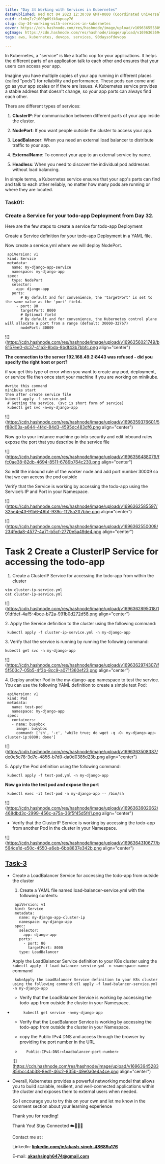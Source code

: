 ```yaml
---
title: "Day 34 Working with Services in Kubernetes"
datePublished: Wed Oct 04 2023 12:30:09 GMT+0000 (Coordinated Universal Time)
cuid: clnbq7z7i000p09ik8apuay76
slug: day-34-working-with-services-in-kubernetes
cover: https://cdn.hashnode.com/res/hashnode/image/upload/v1696365553091/0ba78a58-4e09-48dc-9bda-b28b13b553a6.png
ogImage: https://cdn.hashnode.com/res/hashnode/image/upload/v1696365594905/ba9ae9bf-5711-4aa4-94fd-ffac94249216.png
tags: aws, kubernetes, devops, services, 90daysofdevops

---
```


In Kubernetes, a "service" is like a traffic cop for your applications. It helps the different parts of an application talk to each other and ensures that your users can access your app.

Imagine you have multiple copies of your app running in different places (called "pods") for reliability and performance. These pods can come and go as your app scales or if there are issues. A Kubernetes service provides a stable address that doesn't change, so your app parts can always find each other.

There are different types of services:

1. **ClusterIP**: For communication between different parts of your app inside the cluster.
    
2. **NodePort**: If you want people outside the cluster to access your app.
    
3. **LoadBalancer**: When you need an external load balancer to distribute traffic to your app.
    
4. **ExternalName**: To connect your app to an external service by name.
    
5. **Headless**: When you need to discover the individual pod addresses without load balancing.
    

In simple terms, a Kubernetes service ensures that your app's parts can find and talk to each other reliably, no matter how many pods are running or where they are located.

### **Task01:**

### **Create a Service for your todo-app Deployment from Day 32.**

Here are the few steps to create a service for todo-app Deployment

Create a Service definition for your todo-app Deployment in a YAML file.

Now create a service.yml where we will deploy NodePort.

```plaintext
 apiVersion: v1
 kind: Service
 metadata:
   name: my-django-app-service
   namespace: my-django-app
 spec:
   type: NodePort
   selector:
     app: django-app
   ports:
       # By default and for convenience, the 'targetPort' is set to the same value as the 'port' field.
     - port: 80
       targetPort: 8000
       # Optional field
       # By default and for convenience, the Kubernetes control plane will allocate a port from a range (default: 30000-32767)
       nodePort: 30009
```

![](https://cdn.hashnode.com/res/hashnode/image/upload/v1696356021749/b8157ee0-dc37-41a3-8bda-8bdf43b7bbfc.png align="center")

**The connection to the server 192.168.49.2:8443 was refused - did you specify the right host or port?**

if you get this type of error when you want to create any pod, deployment, or service file then once start your machine if you are working on minikube.

```plaintext
#write this command
minibuke start
then after create service file
kubectl apply -f service.yml
 # Getting the service. (svc is short form of service)
 kubectl get svc -n=my-django-app
```

![](https://cdn.hashnode.com/res/hashnode/image/upload/v1696359376601/5f88d03a-a644-4f4d-84d3-4595dc483df6.png align="center")

Now go to your instance machine go into security and edit inbound rules expose the port that you describe in the service file

![](https://cdn.hashnode.com/res/hashnode/image/upload/v1696356488079/ffc0ae38-82db-4694-8511-6789b764c230.png align="center")

So edit the inbound rule of the worker node and add port number 30009 so that we can access the pod outside

Verify that the Service is working by accessing the todo-app using the Service’s IP and Port in your Namespace.

![](https://cdn.hashnode.com/res/hashnode/image/upload/v1696362585597/325e4e43-91b6-46bf-939c-1125a2ff7b5e.png align="center")

![](https://cdn.hashnode.com/res/hashnode/image/upload/v1696362550008/234feda8-4577-4a71-b5cf-2770e5a49de4.png align="center")

# **Task 2 Create a ClusterIP Service for accessing the todo-app**

1. Create a ClusterIP Service for accessing the todo-app from within the cluster
    

```plaintext
vim cluster-ip-service.yml
cat cluster-ip-service.yml
```

![](https://cdn.hashnode.com/res/hashnode/image/upload/v1696362895018/191dfdef-4af5-4bce-b72a-991b0d272d58.png align="center")

2\. Apply the Service definition to the cluster using the following command:

```plaintext
 kubectl apply -f cluster-ip-service.yml -n my-django-app
```

3\. Verify that the service is running by running the following command:

```plaintext
kubectl get svc -n my-django-app
```

![](https://cdn.hashnode.com/res/hashnode/image/upload/v1696362974307/f5f503c7-05b5-4f3b-8cc9-a071f360ef23.png align="center")

4\. Deploy another Pod in the my-django-app namespace to test the service. You can use the following YAML definition to create a simple test Pod:

```plaintext
 apiVersion: v1
 kind: Pod
 metadata:
   name: test-pod
   namespace: my-django-app
 spec:
   containers:
   - name: busybox
     image: busybox
     command: ['sh', '-c', 'while true; do wget -q -O- my-django-app-cluster-ip:8000; done']
```

![](https://cdn.hashnode.com/res/hashnode/image/upload/v1696363508387/de0e5c78-3d7c-4856-b7d0-da0d0385d23b.png align="center")

5\. Apply the Pod definition using the following command:

```plaintext
 kubectl apply -f test-pod.yml -n my-django-app
```

**Now go into the test pod and expose the port**

```plaintext
 kubectl exec -it test-pod -n my-django-app -- /bin/sh
```

![](https://cdn.hashnode.com/res/hashnode/image/upload/v1696363602062/468dbd3c-2999-456c-a75a-36f5f45d5f41.png align="center")

* Verify that the ClusterIP Service is working by accessing the todo-app from another Pod in the cluster in your Namespace.
    

![](https://cdn.hashnode.com/res/hashnode/image/upload/v1696364310677/b564ce1d-e50c-4550-a6eb-6bb8837e342b.png align="center")

## [Task-3](https://github.com/akashsingh6474/90DaysOfDevOps/blob/master/2023/day34/tasks.md#task-3)

* Create a LoadBalancer Service for accessing the todo-app from outside the cluster
    
    1. Create a YAML file named load-balancer-service.yml with the following contents:
        
    
    ```plaintext
     apiVersion: v1
     kind: Service
     metadata:
       name: my-django-app-cluster-ip
       namespace: my-django-app
     spec:
       selector:
         app: django-app
       ports:
         - port: 80
           targetPort: 8000
       type: LoadBalancer
    ```
    
    Apply the LoadBalancer Service definition to your K8s cluster using the `kubectl apply -f load-balancer-service.yml -n <namespace-name>` command
    
    ```plaintext
     kubeApply the LoadBalancer Service definition to your K8s cluster using the following command:ctl apply -f load-balancer-service.yml -n my-django-app
    ```
    
    * Verify that the LoadBalancer Service is working by accessing the todo-app from outside the cluster in your Namespace.
        
* ```plaintext
       kubectl get service -n=my-django-app
    ```
    
    * Verify that the LoadBalancer Service is working by accessing the todo-app from outside the cluster in your Namespace.
        
    * copy the Public IPv4 DNS and access through the browser by providing the port number in the URL
        
    * ```plaintext
         Public-IPv4-DNS:<loadbalancer-port-number>
        ```
        
    
    ![](https://cdn.hashnode.com/res/hashnode/image/upload/v1696364528385/bcc4ab38-8ed1-46c2-835b-49e0a0e4a4ce.png align="center")
    
* Overall, Kubernetes provides a powerful networking model that allows you to build scalable, resilient, and well-connected applications within the cluster and exposes them to external users when needed.
    
    So I encourage you to try this on your own and let me know in the comment section about your learning experience
    
    Thank you for reading!
    
    Thank You! Stay Connected ☁️👩‍💻🌈
    
    Contact me at :
    
    LinkedIn: [**linkedin.com/in/akash-singh-48689a176**](http://linkedin.com/in/akash-singh-48689a176)
    
    E-mail: [**akashsingh6474@gmail.com**](mailto:akashsingh6474@gmail.com)